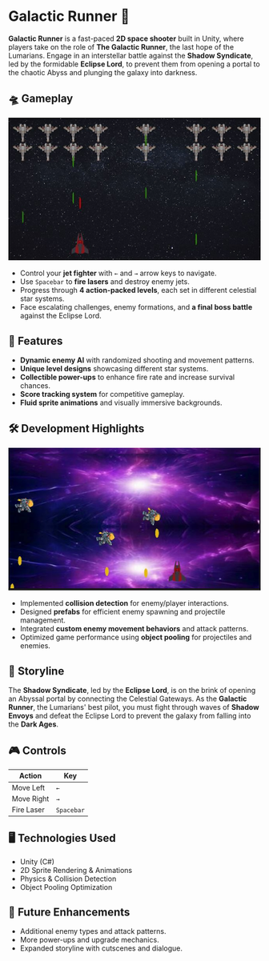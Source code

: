 # Galactic Runner 🚀  

**Galactic Runner** is a fast-paced **2D space shooter** built in Unity, where players take on the role of **The Galactic Runner**, the last hope of the Lumarians. Engage in an interstellar battle against the **Shadow Syndicate**, led by the formidable **Eclipse Lord**, to prevent them from opening a portal to the chaotic Abyss and plunging the galaxy into darkness.  

## 🛸 Gameplay  
![Gameplay Screenshot](Galactic%20Runner/images/images1.png)
- Control your **jet fighter** with `←` and `→` arrow keys to navigate.  
- Use `Spacebar` to **fire lasers** and destroy enemy jets.  
- Progress through **4 action-packed levels**, each set in different celestial star systems.  
- Face escalating challenges, enemy formations, and **a final boss battle** against the Eclipse Lord.  

## 🌌 Features  
- **Dynamic enemy AI** with randomized shooting and movement patterns.  
- **Unique level designs** showcasing different star systems.  
- **Collectible power-ups** to enhance fire rate and increase survival chances.  
- **Score tracking system** for competitive gameplay.  
- **Fluid sprite animations** and visually immersive backgrounds.  

## 🛠️ Development Highlights  
![Development Screenshot](Galactic%20Runner/images/images2.png)  
- Implemented **collision detection** for enemy/player interactions.  
- Designed **prefabs** for efficient enemy spawning and projectile management.  
- Integrated **custom enemy movement behaviors** and attack patterns.  
- Optimized game performance using **object pooling** for projectiles and enemies.  

## 📜 Storyline  
The **Shadow Syndicate**, led by the **Eclipse Lord**, is on the brink of opening an Abyssal portal by connecting the Celestial Gateways. As the **Galactic Runner**, the Lumarians' best pilot, you must fight through waves of **Shadow Envoys** and defeat the Eclipse Lord to prevent the galaxy from falling into the **Dark Ages**.  

## 🎮 Controls  
| Action     | Key  |
|------------|------|
| Move Left  | `←`  |
| Move Right | `→`  |
| Fire Laser | `Spacebar` |

## 🖥️ Technologies Used  
- Unity (C#)  
- 2D Sprite Rendering & Animations  
- Physics & Collision Detection  
- Object Pooling Optimization  

## 📌 Future Enhancements  
- Additional enemy types and attack patterns.  
- More power-ups and upgrade mechanics.  
- Expanded storyline with cutscenes and dialogue.
